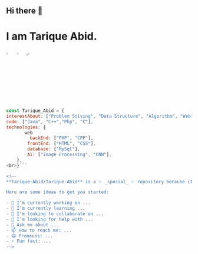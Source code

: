 ## Hi there 👋
# I am Tarique Abid.
[<img src="https://img.icons8.com/color/48/000000/linkedin.png" width="3.5%"/>](https://www.linkedin.com/in/tarique-abid-699a8223a/)  &nbsp; [<img src="https://img.icons8.com/fluent/48/000000/facebook-new.png" width="3.5%"/>](https://www.facebook.com/tarik.abid.5074/)  &nbsp;<a href="mailto:tariqueabid01@gmail.com"> <img src="https://img.icons8.com/fluent/48/000000/gmail.png" width="3.5%"/>


```javascript
const Tarique_Abid = {
interestAbout: ["Problem Solving", "Data Structure", "Algorithm", "Web Dev", "DevOps", "Teaching", "Chess", "Novel"],
code: ["Java", "C++","Php", "C"],
technologies: {
       web
         backEnd: ["PHP", "CPP"],
        frontEnd: ["HTML", "CSS"],
        database: ["MySql"],
        Ai: ["Image Processing", "CNN"],
    },
<br>}```

<!--
**Tarique-Abid/Tarique-Abid** is a ✨ _special_ ✨ repository because its `README.md` (this file) appears on your GitHub profile.

Here are some ideas to get you started:

- 🔭 I’m currently working on ...
- 🌱 I’m currently learning ...
- 👯 I’m looking to collaborate on ...
- 🤔 I’m looking for help with ...
- 💬 Ask me about ...
- 📫 How to reach me: ...
- 😄 Pronouns: ...
- ⚡ Fun fact: ...
-->

